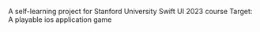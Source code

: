 A  self-learning project for Stanford University Swift UI 2023 course
Target: A playable ios application game
